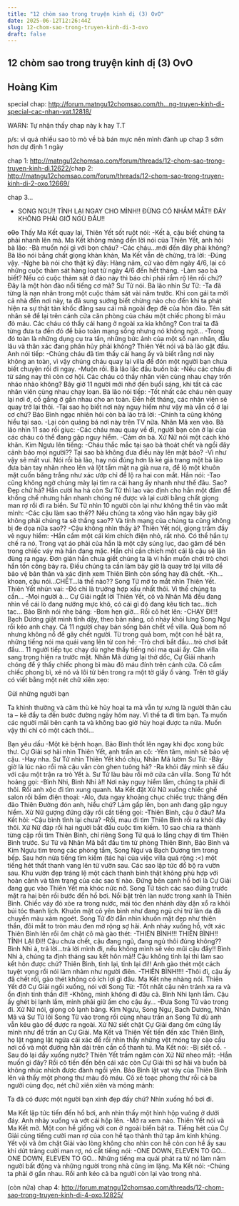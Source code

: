 ```yaml
---
title: "12 chòm sao trong truyện kinh dị (3) OvO"
date: 2025-06-12T12:26:44Z
slug: 12-chom-sao-trong-truyen-kinh-di-3-ovo
draft: false
---
```


## 12 chòm sao trong truyện kinh dị (3) OvO

## Hoàng Kim

special chap: http://forum.matngu12chomsao.com/th...ng-truyen-kinh-di-special-cac-nhan-vat.12818/
 
 
 
WARN: Tự nhận thấy chap này k hay T.T
 
p/s: vì quá nhiều sao tò mò về bà bán mực  nên mình đành up chap 3 sớm hơn dự định 1 ngày 
 
chap 1: http://matngu12chomsao.com/forum/threads/12-chom-sao-trong-truyen-kinh-di.12622/​ 
chap 2: http://matngu12chomsao.com/forum/threads/12-chom-sao-trong-truyen-kinh-di-2-oxo.12669/
 
chap 3...
 
 
 
 
- SONG NGƯ!! TỈNH LẠI NGAY CHO MÌNH!! ĐỪNG CÓ NHẮM MẮT!! ĐÂY KHÔNG PHẢI GIỜ NGỦ ĐÂU!!
 
~~o0o~~​ 
Thấy Ma Kết quay lại, Thiên Yết sốt ruột nói:
-Kết à, cậu biết chúng ta phải nhanh lên mà.
Ma Kết không màng đến lời nói của Thiên Yết, anh hỏi bà lão:
-Bà muốn nói gì với bọn cháu?
-Các cháu…mới đến đây phải không?
Bà lão nói bằng chất giọng khàn khàn, Ma Kết vẫn dè chừng, trà lời:
-Đúng vậy.
-Nghe bà nói cho thật kỹ đây: Hàng năm, cứ vào đêm ngày 4/6, lại có những cuộc thảm sát hàng loạt từ ngày 4/6 đến hết tháng. 
-Làm sao bà biết? Nếu có cuộc thảm sát ở đảo này thì báo chí phải rầm rộ lên rồi chứ? Đây là một hòn đảo nổi tiếng cơ mà?
Sư Tử nói. Bà lão nhìn Sư Tử:
-Ta đã từng là nạn nhân trong một cuộc thảm sát vài năm trước. Khi con gái ta mời cả nhà đến nơi này, ta đã sung sướng biết chừng nào cho đến khi ta phát hiện ra sự thật tàn khốc đằng sau cái mã ngoài đẹp đẽ của hòn đảo. Tên sát nhân sẽ để lại trên cánh cửa căn phòng của cháu một chiếc phong bì màu đỏ máu. Các cháu có thấy cái hang ở ngoài xa kia không? Con trai ta đã từng đưa ta đến đó để bảo toàn mạng sống nhưng nó không ngờ…
-Trong đó toàn là những dụng cụ tra tấn, những bức ảnh của một số nạn nhân, đầu lâu và thân xác đang phân hủy phải không?
Thiên Yết nói và bà lão gật đầu. Anh nói tiếp:
-Chúng cháu đã tìm thấy cái hang ấy và biết rằng nơi này không an toàn, vì vậy chúng cháu quay lại villa để đón một người bạn chưa biết chuyện rồi đi ngay.
-Muộn rồi.
Bà lão lắc đầu buồn bã:
-Nếu các cháu đi từ sáng nay thì còn cơ hội. Các cháu có thấy nhân viên cùng nhau chạy trốn nháo nhào không?
Bây giờ 11 người mới nhớ đến buổi sáng, khi tất cả các nhân viên cùng nhau chạy loạn. Bà lão nói tiếp:
-Tốt nhất các cháu nên quay lại nơi ở, cố gắng ở gần nhau cho an toàn. Đến hết tháng, các nhân viên sẽ quay trở lại thôi.
-Tại sao họ biết nơi này nguy hiểm như vậy mà vẫn cố ở lại cơ chứ?
Bảo Bình ngạc nhiên hỏi còn bà lão trả lời:
-Chính ta cũng không hiểu tại sao.
-Lại còn quảng bá nơi này trên TV nữa.
Nhân Mã xen vào. Bà lão nhìn 11 sao rồi giục:
-Các cháu mau quay về đi, người bạn còn ở lại của các cháu có thể đang gặp nguy hiểm.
-Cảm ơn bà.
Xử Nữ nói một cách khó khăn. Kim Ngưu lên tiếng:
-Cháu thắc mắc tại sao bà thoát chết và ngồi đây cảnh báo mọi người?? Tại sao bà không đưa điều này lên mặt báo?
-Vì như vậy sẽ mất vui.
Nói rồi bà lão, hay nói đúng hơn là kẻ giả trang một bà lão đưa bàn tay nhăn nheo lên và lột tấm mặt nạ già nua ra, để lộ một khuôn mặt cuốn băng trắng như xác ướp chỉ để lộ ra hai con mắt. Hắn nói:
-Tao cũng không ngờ chúng mày lại tìm ra cái hang ấy nhanh như thế đâu. Sao? Đẹp chứ hả?
Hắn cười ha hả còn Sư Tử thì lao vào định cho hắn một đấm để khống chế nhưng hắn nhanh chóng né được và lại cười bằng chất giọng man rợ rồi đi ra biển. Sư Tử nhìn 10 người còn lại như không thể tin vào mắt mình:
-Các cậu làm sao thế?? Nếu chúng ta xông vào hắn ngay bây giờ không phải chúng ta sẽ thắng sao?? Và tính mạng của chúng ta cũng không bị đe dọa nữa sao??
-Cậu không nhìn thấy à?
Thiên Yết nói, giọng trầm đầy vẻ nguy hiểm:
-Hắn cầm một cái kìm chích điện nhỏ, rất nhỏ. Có thể hắn tự chế ra nó. Trong vạt áo phải của hắn là một cây súng lục, dao găm để bên trong chiếc váy mà hắn đang mặc. Hắn chỉ cần chích một cái là cậu sẽ lăn đùng ra ngay. Đơn giản hắn chưa giết chúng ta là vì hắn muốn chơi trò chơi hắn tốn công bày ra. Điều chúng ta cần làm bây giờ là quay trở lại villa để bảo vệ bản thân và xác định xem Thiên Bình còn sống hay đã chết.
-Kh…khoan, cậu nói…CHẾT…là thế nào??
Song Tử mở to mắt nhìn Thiên Yết. Thiên Yết nhún vai:
-Đó chỉ là trường hợp xấu nhất thôi. Vì thế chúng ta cần…
-Mọi người à…
Cự Giải ngắt lời Thiên Yết, cô và Nhân Mã đều đang nhìn về cái lò đang nướng mực khô, có cái gì đó đang kêu tich tac…tich tac… Bảo Bình nói nhẹ bâng:
-Bom hẹn giờ…
Rồi cô hét lên:
-CHẠY ĐI!!!
Bạch Dương giật mình tỉnh dậy, theo bản năng, cô nhảy khỏi lưng Song Ngư rồi kéo anh chạy. Cả 11 người chạy bán sống bán chết về villa. Quả bom nổ nhưng không nổ để gây chết người. Từ trong quả bom, một con hề bật ra, những tiếng nói ma quái vang lên từ con hề:
-Trò chơi bắt đầu…trò chơi bắt đầu…
11 người tiếp tục chạy dù nghe thấy tiếng nói ma quái ấy. Căn villa sang trọng hiện ra trước mặt. Nhân Mã dừng lại thở dốc, Cự Giải nhanh chóng để ý thấy chiếc phong bì màu đỏ máu đính trên cánh cửa. Cô cầm chiếc phong bì, xé nó và lôi từ bên trong ra một tờ giấy ố vàng. Trên tờ giấy có viết bằng một nét chữ xiên xẹo:
 
Gửi những người bạn
 
Ta khinh thường và căm thù kẻ hủy hoại ta mà vẫn tự xưng là người thân cảu ta – kẻ đẩy ta đến bước đường ngày hôm nay. Vì thế ta đi tìm bạn. Ta muốn các người mãi bên cạnh ta và không bao giờ hủy hoại được ta nữa. Muốn vậy thì chỉ có một cách thôi…
 
Bạn yêu dấu​ ​-Một kẻ bệnh hoạn.
Bảo Bình thốt lên ngay khi đọc xong bức thư. Cự Giải sợ hãi nhìn Thiên Yết, anh trấn an cô:
-Yên tâm, mình sẽ bảo vệ cậu.
-Hay nha.
Sư Tử nhìn Thiên Yết khó chịu, Nhân Mã lườm Sư Tử:
-Bây giờ là lúc nào rồi mà cậu vẫn còn ghen tuông hả?
-Ra khỏi đây mình sẽ đấu với cậu một trận ra trò Yết à.
Sư Tử làu bàu rồi mở cửa căn villa. Song Tử hốt hoảng gọi:
-Bình Nhi, Bình Nhi à!! Nơi này nguy hiểm lắm, chúng ta phải đi thôi.
Rồi anh xộc đi tìm xung quanh. Ma Kết đặt Xử Nữ xuống chiếc ghế salon rồi bấm điện thoại:
-Alo, đưa ngay khoảng chục chiếc trực thăng đến đảo Thiên Đường đón anh, hiểu chứ? Làm gấp lên, bọn anh đang gặp nguy hiểm.
Xử Nữ gượng đứng dậy rồi cất tiếng gọi:
-Thiên Bình, cậu ở đâu?
Ma Kết hỏi:
-Cậu bình tĩnh lại chưa?
-Rồi, mau đi tìm Thiên Bình rồi ra khỏi đây thôi.
Xử Nữ đáp rồi hai người bắt đầu cuộc tìm kiếm. 10 sao chia ra thành từng cặp rồi tìm Thiên Bình, chỉ riêng Song Tử quá lo lắng chạy đi tìm Thiên Bình trước. Sư Tử và Nhân Mã bắt đầu tìm từ phòng Thiên Bình, Bảo Bình và Kim Ngưu tìm trong các phòng tắm, Song Ngư và Bạch Dương tìm trong bếp. Sau hơn nừa tiếng tìm kiếm (tác hại của việc villa quá rộng :<) một tiếng hét thất thanh vang lên từ vườn sau. Các sao lập tức đổ bộ ra vườn sau. Khu vườn đẹp tráng lệ một cách thanh bình thật không phù hợp với hoàn cảnh và tâm trạng của các sao tí nào. Đứng bên cạnh hồ bơi là Cự Giải đang gục vào Thiên Yết mà khóc nức nở. Song Tử tách các sao đứng trước mặt ra hai bên rồi bước đến hồ bơi. Nổi bật trên làn nước trong xanh là Thiên Bình. Chiếc váy đỏ xòe ra trong nước, mái tóc đen nhánh dày dặn xổ ra khỏi búi tóc thanh lịch. Khuôn mặt cô yên bình như đang ngủ chỉ trừ làn da đã chuyển màu xám ngoét. Song Tử đờ đẫn nhìn khuôn mặt đẹp như thiên thần, đôi mắt to tròn màu đen mở rộng sợ hãi. Anh nhảy xuống hồ, vớt xác Thiên Bình lên rồi ôm chặt cô mà gào thét:
-THIÊN BÌNH!!! THIÊN BÌNH!! TỈNH LẠI ĐI!! Cậu chưa chết, cậu đang ngủ, đang ngủ thôi đúng không?? Bình Nhi à, trả lời…trả lời mình đi, nếu không mình sẽ véo mũi cậu đấy!! Bình Nhi à, chúng ta định tháng sau kết hôn mà!! Cậu không tỉnh lại thì làm sao kết hôn được chứ? Thiên Bình, tỉnh lại, tỉnh lại đi!!
Anh gào thét một cách tuyệt vọng rồi nói lảm nhảm như người điên. 
-THIÊN BÌNH!!!!
-Thôi đi, cậu ấy đã chết rồi, gào thét không có ích lợi gì đâu.
Ma Kết nhẹ nhàng nói. Thiên Yết đỡ Cự Giải ngồi xuống, nói với Song Tử:
-Tốt nhất cậu nên tránh xa ra và ổn định tinh thần đi!!
-Không, mình không đi đâu cả. Bình Nhi lạnh lắm. Cậu ấy ghét bị lạnh lắm, mình phải giữ ấm cho cậu ấy…
-Đưa Song Tử vào trong đi.
Xử Nữ nói, giọng cô lạnh băng. Kim Ngưu, Song Ngư, Bạch Dương, Nhân Mã và Sư Tử lôi Song Tử vào trong rồi cùng nhau trấn an Song Tử dù anh vẫn kêu gào để được ra ngoài. Xử Nữ siết chặt Cự Giải đang ôm cứng lấy mình như để trấn an Cự Giải. Ma Kết và Thiên Yết tiến đến xác Thiên Bình, họ lật ngang lật ngửa cái xác để rồi nhìn thấy những vệt móng tay cào cấu nơi cổ và một đường hằn dài trên cần cổ thanh tú. Ma Kết nói:
-Bị siết cổ.
-Sau đó lại đẩy xuống nước?
Thiên Yết trầm ngâm còn Xử Nữ nheo mắt:
-Hắn muốn gì đây?
Rồi cô tiến đến bên cái xác còn Cự Giải thì sợ hãi và buồn bã không nhúc nhích được đành ngồi yên. Bảo Bình lật vạt váy của Thiên Bình lên và thấy một phong thư màu đỏ máu. Cô xé toạc phong thư rồi cả ba người cùng đọc, nét chữ xiên xiên và mỏng mảnh:
 
Ta đã có được một người bạn xinh đẹp đấy chứ? Nhìn xuống hồ bơi đi.
 
Ma Kết lập tức tiến đến hồ bơi, anh nhìn thấy một hình hộp vuông ở dưới đáy. Anh nhảy xuống và vớt cái hộp lên.
-Mở ra xem nào.
Thiên Yết nói và Ma Kết mở. Một con hề giống với con ở ngoài biển bật ra. Tiếng hét của Cự Giải cùng tiếng cười man rợ của con hề tạo thành thứ tạp âm kinh khủng. Yết vội vã ôm chặt Giải vào lòng không cho nhìn con hề còn con hề ấy sau khi dứt tràng cười man rợ, nó cất tiếng nói:
-ONE DOWN, ELEVEN TO GO…ONE DOWN, ELEVEN TO GO…
Những tiếng ma quái phát ra từ nó làm năm người bất động và những người trong nhà cũng im lặng. Ma Kết nói:
-Chúng ta phải ở gần nhau.
Rồi anh kéo cả ba người còn lại vào trong nhà.
 
 
(còn nữa)​ ​chap 4: http://forum.matngu12chomsao.com/threads/12-chom-sao-trong-truyen-kinh-di-4-oxo.12825/​